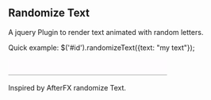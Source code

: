 Randomize Text
--------------

A jquery Plugin to render text animated with random letters.

Quick example: $('#id').randomizeText({text: "my text"});

![Text Animation](https://github.com/westberliner/jquery-randomizeText/raw/master/example.gif)


Inspired by AfterFX randomize Text.